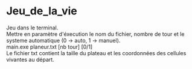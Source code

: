 # Jeu_de_la_vie

Jeu dans le terminal.
<br>
Mettre en paramètre d'éxecution le nom du fichier, nombre de tour et le systeme automatique (0 -> auto, 1 -> manuel).
<br>
<bold>main.exe planeur.txt [nb tour] [0/1]<bold>
<br>
Le fichier txt contient la taille du plateau et les coordonnées des cellules vivantes au départ.
